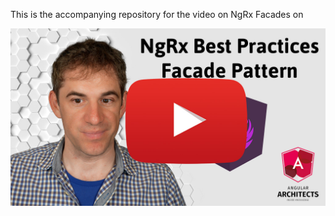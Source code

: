 This is the accompanying repository for the video on NgRx Facades on 

<a href="https://youtu.be/K4dpVXuhm14" target="_blank"><img src="Cover%20NgRx%20Facades%20Play%20Button.jpg" /></a>

